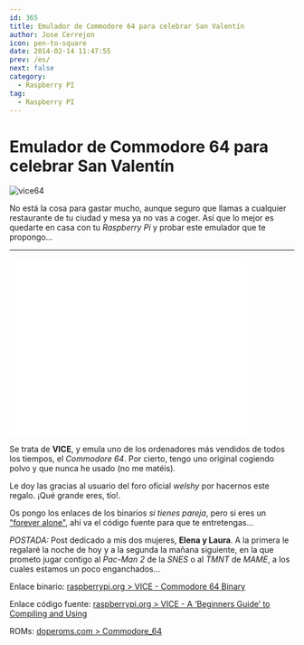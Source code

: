 ```yaml
---
id: 365
title: Emulador de Commodore 64 para celebrar San Valentín
author: Jose Cerrejon
icon: pen-to-square
date: 2014-02-14 11:47:55
prev: /es/
next: false
category:
  - Raspberry PI
tag:
  - Raspberry PI
---
```


# Emulador de Commodore 64 para celebrar San Valentín

![vice64](/images/2014/02/vice64.png)

No está la cosa para gastar mucho, aunque seguro que llamas a cualquier restaurante de tu ciudad y mesa ya no vas a coger. Así que lo mejor es quedarte en casa con tu *Raspberry Pi* y probar este emulador que te propongo...

- - -
<iframe width="420" height="315" src="//www.youtube.com/embed/eY2gK1MPgh8" frameborder="0" allowfullscreen></iframe>

Se trata de **VICE**, y emula uno de los ordenadores más vendidos de todos los tiempos, el *Commodore 64*. Por cierto, tengo uno original cogiendo polvo y que nunca he usado (no me matéis).

Le doy las gracias al usuario del foro oficial *welshy* por hacernos este regalo. ¡Qué grande eres, tío!.

Os pongo los enlaces de los binarios _si tienes pareja_, pero si eres un ["forever alone"](http://knowyourmeme.com/memes/forever-alone), ahí va el código fuente para que te entretengas...

*POSTADA:* Post dedicado a mis dos mujeres, **Elena y Laura**. A la primera le regalaré la noche de hoy y a la segunda la mañana siguiente, en la que prometo jugar contigo al *Pac-Man 2* de la *SNES* o al *TMNT* de *MAME*, a los cuales estamos un poco enganchados...

Enlace binario: [raspberrypi.org > VICE - Commodore 64 Binary](http://www.raspberrypi.org/forum/viewtopic.php?f=78&t=69420)

Enlace código fuente: [raspberrypi.org > VICE - A ‘Beginners Guide’ to Compiling and Using](http://www.raspberrypi.org/forum/viewtopic.php?f=78&t=69353)

ROMs: [doperoms.com > Commodore_64](http://www.doperoms.com/roms/Commodore_64.html)
